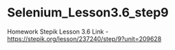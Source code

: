 # Selenium_Lesson3.6_step9
Homework Stepik Lesson 3.6 
Link - https://stepik.org/lesson/237240/step/9?unit=209628
